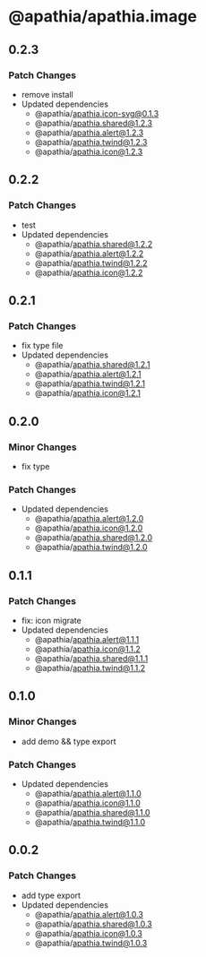 # @apathia/apathia.image

## 0.2.3

### Patch Changes

- remove install
- Updated dependencies
  - @apathia/apathia.icon-svg@0.1.3
  - @apathia/apathia.shared@1.2.3
  - @apathia/apathia.alert@1.2.3
  - @apathia/apathia.twind@1.2.3
  - @apathia/apathia.icon@1.2.3

## 0.2.2

### Patch Changes

- test
- Updated dependencies
  - @apathia/apathia.shared@1.2.2
  - @apathia/apathia.alert@1.2.2
  - @apathia/apathia.twind@1.2.2
  - @apathia/apathia.icon@1.2.2

## 0.2.1

### Patch Changes

- fix type file
- Updated dependencies
  - @apathia/apathia.shared@1.2.1
  - @apathia/apathia.alert@1.2.1
  - @apathia/apathia.twind@1.2.1
  - @apathia/apathia.icon@1.2.1

## 0.2.0

### Minor Changes

- fix type

### Patch Changes

- Updated dependencies
  - @apathia/apathia.alert@1.2.0
  - @apathia/apathia.icon@1.2.0
  - @apathia/apathia.shared@1.2.0
  - @apathia/apathia.twind@1.2.0

## 0.1.1

### Patch Changes

- fix: icon migrate
- Updated dependencies
  - @apathia/apathia.alert@1.1.1
  - @apathia/apathia.icon@1.1.2
  - @apathia/apathia.shared@1.1.1
  - @apathia/apathia.twind@1.1.2

## 0.1.0

### Minor Changes

- add demo && type export

### Patch Changes

- Updated dependencies
  - @apathia/apathia.alert@1.1.0
  - @apathia/apathia.icon@1.1.0
  - @apathia/apathia.shared@1.1.0
  - @apathia/apathia.twind@1.1.0

## 0.0.2

### Patch Changes

- add type export
- Updated dependencies
  - @apathia/apathia.alert@1.0.3
  - @apathia/apathia.shared@1.0.3
  - @apathia/apathia.icon@1.0.3
  - @apathia/apathia.twind@1.0.3
